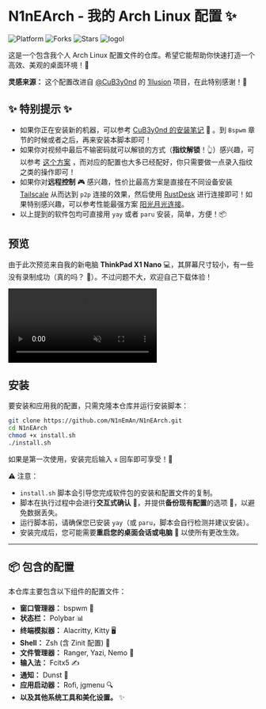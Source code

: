 
# N1nEArch - 我的 Arch Linux 配置 ✨
![Platform](https://img.shields.io/badge/platform-ArchLinux-blueviolet)
![Forks](https://img.shields.io/github/forks/N1nEmAn/N1nEArch)
![Stars](https://img.shields.io/github/stars/N1nEmAn/N1nEArch)
![logol](https://github.com/user-attachments/assets/0453049c-ab69-42c0-bf82-d8b4871e52e0)


这是一个包含我个人 Arch Linux 配置文件的仓库。希望它能帮助你快速打造一个高效、美观的桌面环境！🚀

**灵感来源：**
这个配置改进自 [@CuB3y0nd](https://github.com/CuB3y0nd) 的 [1llusion](https://github.com/CuB3y0nd/1llusion) 项目，在此特别感谢！🙏

## ✨ 特别提示 ✨

- 如果你正在安装新的机器，可以参考 [CuB3y0nd 的安装笔记](https://www.assembly.rip/posts/linux/archlinux-configure-note/) 📝 。到 `Bspwm` 章节的时候或者之后，再来安装本脚本即可！
- 如果你对视频中最后不输密码就可以解锁的方式（**指纹解锁**！👆）感兴趣，可以参考 [这个方案](https://www.cnblogs.com/9man/p/18951122) ，而对应的配置也大多已经配好，你只需要做一点录入指纹之类的操作即可！
- 如果你对**远程控制** 🎮 感兴趣，性价比最高方案是直接在不同设备安装 [Tailscale](https://github.com/tailscale/tailscale) 从而达到 `p2p` 连接的效果，然后使用 [RustDesk](https://github.com/rustdesk/rustdesk) 进行连接即可！如果特别感兴趣，可以参考性能最强方案 [阳光月光连接](https://www.cnblogs.com/9man/p/18635994)。
- 以上提到的软件包均可直接用 `yay` 或者 `paru` 安装，简单，方便！📦

## 预览
由于此次预览来自我的新电脑 **ThinkPad X1 Nano** 💻，其屏幕尺寸较小，有一些没有录制成功（真的吗？ 🤔）。不过问题不大，欢迎自己下载体验！

<video src="https://github.com/user-attachments/assets/0e88334f-8db1-48e7-885b-ea54c983bcf3" autoplay loop muted></video>



## 安装



要安装和应用我的配置，只需克隆本仓库并运行安装脚本：

```bash
git clone https://github.com/N1nEmAn/N1nEArch.git
cd N1nEArch
chmod +x install.sh
./install.sh
```

如果是第一次使用，安装完后输入 `x` 回车即可享受！🎉


⚠️ 注意：

- `install.sh` 脚本会引导您完成软件包的安装和配置文件的复制。
- 脚本在执行过程中会进行**交互式确认** 💬，并提供**备份现有配置**的选项 💾，以避免数据丢失。
- 运行脚本前，请确保您已安装 `yay`（或 `paru`，脚本会自行检测并建议安装）。
- 安装完成后，您可能需要**重启您的桌面会话或电脑** 🔄 以使所有更改生效。

-----

## 📦 包含的配置

本仓库主要包含以下组件的配置文件：

- **窗口管理器：** bspwm 🧱
- **状态栏：** Polybar 📊
- **终端模拟器：** Alacritty, Kitty 🖥️
- **Shell：** Zsh (含 Zinit 配置) 🐚
- **文件管理器：** Ranger, Yazi, Nemo 📁
- **输入法：** Fcitx5 ✍️
- **通知：** Dunst 🔔
- **应用启动器：** Rofi, jgmenu 🔍
- **以及其他系统工具和美化设置。** ✨
